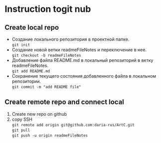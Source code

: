 # Instruction togit nub

##  Create local repo
* Cоздание локального репозитория в проектной папке.  
```git init```  
* Cоздание новой ветки readmeFileNotes и переключение в нее.  
```git checkout -b readmeFileNotes```   
* Добавление файла README.md  в локальный репозиторий в ветку readmeFileNotes.  
```git add README.md```  
* Сохранение текущего состояния добавленного файла в локальном репозитории.  
```git commit -m "add README file"```  

## Create remote repo and connect local
1. Create new repo on github
2. copy SSH  
```git remote add origin git@github.com:daria-rus/ArtC.git```  
```git pull```  
```git push -u origin readmeFileNotes```  

